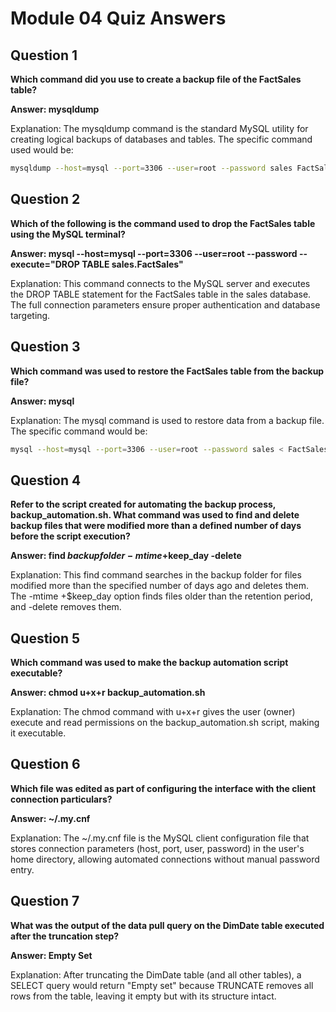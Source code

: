 # Module 04 Quiz Answers

## Question 1
**Which command did you use to create a backup file of the FactSales table?**

**Answer: mysqldump**

Explanation: The mysqldump command is the standard MySQL utility for creating logical backups of databases and tables. The specific command used would be:
```bash
mysqldump --host=mysql --port=3306 --user=root --password sales FactSales > FactSales_backup.sql
```

## Question 2
**Which of the following is the command used to drop the FactSales table using the MySQL terminal?**

**Answer: mysql --host=mysql --port=3306 --user=root --password --execute="DROP TABLE sales.FactSales"**

Explanation: This command connects to the MySQL server and executes the DROP TABLE statement for the FactSales table in the sales database. The full connection parameters ensure proper authentication and database targeting.

## Question 3
**Which command was used to restore the FactSales table from the backup file?**

**Answer: mysql**

Explanation: The mysql command is used to restore data from a backup file. The specific command would be:
```bash
mysql --host=mysql --port=3306 --user=root --password sales < FactSales_backup.sql
```

## Question 4
**Refer to the script created for automating the backup process, backup_automation.sh. What command was used to find and delete backup files that were modified more than a defined number of days before the script execution?**

**Answer: find $backupfolder -mtime +$keep_day -delete**

Explanation: This find command searches in the backup folder for files modified more than the specified number of days ago and deletes them. The -mtime +$keep_day option finds files older than the retention period, and -delete removes them.

## Question 5
**Which command was used to make the backup automation script executable?**

**Answer: chmod u+x+r backup_automation.sh**

Explanation: The chmod command with u+x+r gives the user (owner) execute and read permissions on the backup_automation.sh script, making it executable.

## Question 6
**Which file was edited as part of configuring the interface with the client connection particulars?**

**Answer: ~/.my.cnf**

Explanation: The ~/.my.cnf file is the MySQL client configuration file that stores connection parameters (host, port, user, password) in the user's home directory, allowing automated connections without manual password entry.

## Question 7
**What was the output of the data pull query on the DimDate table executed after the truncation step?**

**Answer: Empty Set**

Explanation: After truncating the DimDate table (and all other tables), a SELECT query would return "Empty set" because TRUNCATE removes all rows from the table, leaving it empty but with its structure intact.